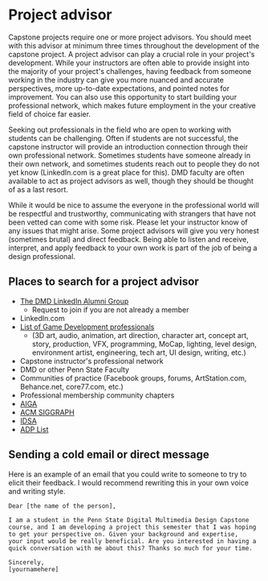 # Project advisor

Capstone projects require one or more project advisors. You should meet with this advisor at minimum three times throughout the development of the capstone project. A project advisor can play a crucial role in your project's development. While your instructors are often able to provide insight into the majority of your project's challenges, having feedback from someone working in the industry can give you more nuanced and accurate perspectives, more up-to-date expectations, and pointed notes for improvement. You can also use this opportunity to start building your professional network, which makes future employment in the your creative field of choice far easier.

Seeking out professionals in the field who are open to working with students can be challenging. Often if students are not successful, the capstone instructor will provide an introduction connection through their own professional network. Sometimes students have someone already in their own network, and sometimes students reach out to people they do not yet know (LinkedIn.com is a great place for this). DMD faculty are often available to act as project advisors as well, though they should be thought of as a last resort. 

While it would be nice to assume the everyone in the professional world will be respectful and trustworthy, communicating with strangers that have not been vetted can come with some risk. Please let your instructor know of any issues that might arise. Some project advisors will give you very honest (sometimes brutal) and direct feedback. Being able to listen and receive, interpret, and apply feedback to your own work is part of the job of being a design professional.

## Places to search for a project advisor

* [The DMD LinkedIn Alumni Group](https://www.linkedin.com/groups/12200300/)
  * Request to join if you are not already a member
* LinkedIn.com
* [List of Game Development professionals](https://docs.google.com/spreadsheets/d/e/2PACX-1vRYveFAl_GuvBo0iuy3EvgPm0fWAGci-Z8e5CZ6hoYz9n8gcoK4dgE0RML-x0pWqRNjGqte-V7phtqB/pubhtml)
  * (3D art, audio, animation, art direction, character art, concept art, story, production, VFX, programming, MoCap, lighting, level design, environment artist, engineering, tech art, UI design, writing, etc.)
* Capstone instructor's professional network
* DMD or other Penn State Faculty
* Communities of practice (Facebook groups, forums, ArtStation.com, Behance.net, core77.com, etc.)
* Professional membership community chapters
 * [AIGA](https://www.aiga.org/)
 * [ACM SIGGRAPH](https://www.siggraph.org/)
 * [IDSA](https://www.idsa.org/)
* [ADP List](https://adplist.org/)

## Sending a cold email or direct message

Here is an example of an email that you could write to someone to try to elicit their feedback. I would recommend rewriting this in your own voice and writing style.

```
Dear [the name of the person],

I am a student in the Penn State Digital Multimedia Design Capstone 
course, and I am developing a project this semester that I was hoping 
to get your perspective on. Given your background and expertise, 
your input would be really beneficial. Are you interested in having a 
quick conversation with me about this? Thanks so much for your time.

Sincerely,
[yournamehere]

```
